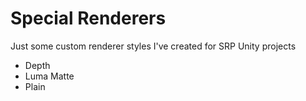Special Renderers
====================

Just some custom renderer styles I've created for SRP Unity projects
* Depth
* Luma Matte
* Plain

